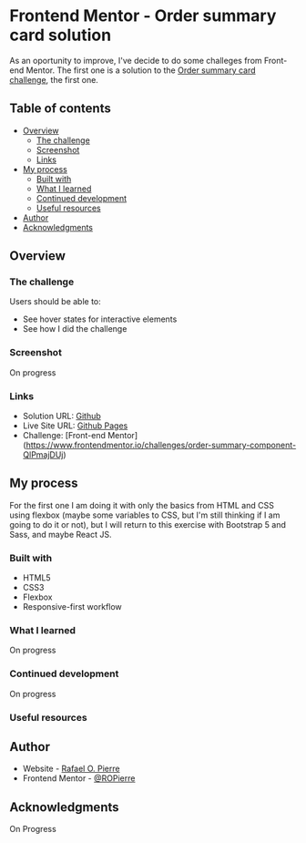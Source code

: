 # Frontend Mentor - Order summary card solution

As an oportunity to improve, I've decide to do some challeges from Front-end Mentor. The first one is a solution to the [Order summary card challenge](https://www.frontendmentor.io/challenges/order-summary-component-QlPmajDUj), the first one. 

## Table of contents

- [Overview](#overview)
  - [The challenge](#the-challenge)
  - [Screenshot](#screenshot)
  - [Links](#links)
- [My process](#my-process)
  - [Built with](#built-with)
  - [What I learned](#what-i-learned)
  - [Continued development](#continued-development)
  - [Useful resources](#useful-resources)
- [Author](#author)
- [Acknowledgments](#acknowledgments)

## Overview

### The challenge

Users should be able to:

- See hover states for interactive elements
- See how I did the challenge

### Screenshot

On progress

### Links

- Solution URL: [Github](https://your-solution-url.com)
- Live Site URL: [Github Pages](https://your-live-site-url.com)
- Challenge: [Front-end Mentor] (https://www.frontendmentor.io/challenges/order-summary-component-QlPmajDUj)

## My process

For the first one I am doing it with only the basics from HTML and CSS using flexbox (maybe some variables to CSS, but I'm still thinking if I am going to do it or not), but I will return to this exercise with Bootstrap 5 and Sass, and maybe React JS. 

### Built with

- HTML5
- CSS3
- Flexbox
- Responsive-first workflow

### What I learned

On progress

### Continued development

On progress

### Useful resources


## Author

- Website - [Rafael O. Pierre](https://github.com/ROPierre/Front-end_mentor_01)
- Frontend Mentor - [@ROPierre](https://www.frontendmentor.io/profile/ROPierre)

## Acknowledgments

On Progress